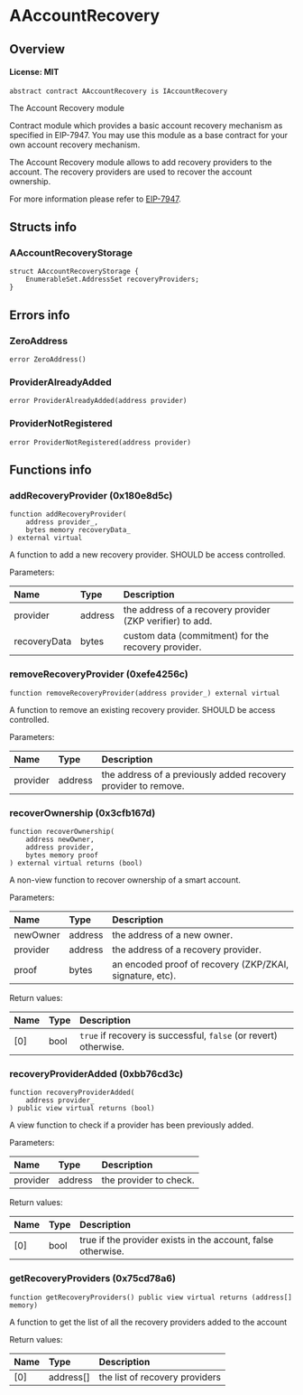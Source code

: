 # AAccountRecovery

## Overview

#### License: MIT

```solidity
abstract contract AAccountRecovery is IAccountRecovery
```

The Account Recovery module

Contract module which provides a basic account recovery mechanism as specified in EIP-7947.
You may use this module as a base contract for your own account recovery mechanism.

The Account Recovery module allows to add recovery providers to the account.
The recovery providers are used to recover the account ownership.

For more information please refer to [EIP-7947](https://eips.ethereum.org/EIPS/eip-7947).
## Structs info

### AAccountRecoveryStorage

```solidity
struct AAccountRecoveryStorage {
	EnumerableSet.AddressSet recoveryProviders;
}
```


## Errors info

### ZeroAddress

```solidity
error ZeroAddress()
```


### ProviderAlreadyAdded

```solidity
error ProviderAlreadyAdded(address provider)
```


### ProviderNotRegistered

```solidity
error ProviderNotRegistered(address provider)
```


## Functions info

### addRecoveryProvider (0x180e8d5c)

```solidity
function addRecoveryProvider(
    address provider_,
    bytes memory recoveryData_
) external virtual
```

A function to add a new recovery provider.
SHOULD be access controlled.



Parameters:

| Name         | Type    | Description                                                |
| :----------- | :------ | :--------------------------------------------------------- |
| provider     | address | the address of a recovery provider (ZKP verifier) to add.  |
| recoveryData | bytes   | custom data (commitment) for the recovery provider.        |

### removeRecoveryProvider (0xefe4256c)

```solidity
function removeRecoveryProvider(address provider_) external virtual
```

A function to remove an existing recovery provider.
SHOULD be access controlled.



Parameters:

| Name     | Type    | Description                                                    |
| :------- | :------ | :------------------------------------------------------------- |
| provider | address | the address of a previously added recovery provider to remove. |

### recoverOwnership (0x3cfb167d)

```solidity
function recoverOwnership(
    address newOwner,
    address provider,
    bytes memory proof
) external virtual returns (bool)
```

A non-view function to recover ownership of a smart account.


Parameters:

| Name     | Type    | Description                                               |
| :------- | :------ | :-------------------------------------------------------- |
| newOwner | address | the address of a new owner.                               |
| provider | address | the address of a recovery provider.                       |
| proof    | bytes   | an encoded proof of recovery (ZKP/ZKAI, signature, etc).  |


Return values:

| Name | Type | Description                                                      |
| :--- | :--- | :--------------------------------------------------------------- |
| [0]  | bool | `true` if recovery is successful, `false` (or revert) otherwise. |

### recoveryProviderAdded (0xbb76cd3c)

```solidity
function recoveryProviderAdded(
    address provider_
) public view virtual returns (bool)
```

A view function to check if a provider has been previously added.


Parameters:

| Name     | Type    | Description             |
| :------- | :------ | :---------------------- |
| provider | address | the provider to check.  |


Return values:

| Name | Type | Description                                                  |
| :--- | :--- | :----------------------------------------------------------- |
| [0]  | bool | true if the provider exists in the account, false otherwise. |

### getRecoveryProviders (0x75cd78a6)

```solidity
function getRecoveryProviders() public view virtual returns (address[] memory)
```

A function to get the list of all the recovery providers added to the account


Return values:

| Name | Type      | Description                    |
| :--- | :-------- | :----------------------------- |
| [0]  | address[] | the list of recovery providers |
